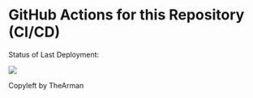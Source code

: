 # GitHub Actions for this Repository (CI/CD)

Status of Last Deployment:<br>

<img src="https://github.com/TheArman/cicd/workflows/github-actions-for-ci-cd/badge.svg?branch=main"><br>


Copyleft by TheArman
